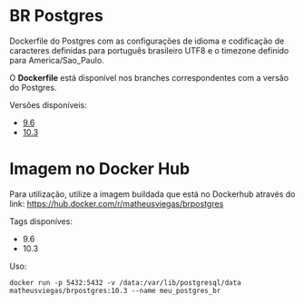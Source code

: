 # BR Postgres

Dockerfile do Postgres com as configurações de idioma e codificação de caracteres definidas para português brasileiro UTF8 e o timezone definido para America/Sao_Paulo.

O **Dockerfile** está disponível nos branches correspondentes com a versão do Postgres.

Versões disponíveis:

- [9.6](https://github.com/matheusviegas/brpostgres/tree/9.6)
- [10.3](https://github.com/matheusviegas/brpostgres/tree/10.3)

# Imagem no Docker Hub

Para utilização, utilize a imagem buildada que está no Dockerhub através do link: 
https://hub.docker.com/r/matheusviegas/brpostgres

Tags disponíves:
- 9.6
- 10.3

Uso:

`docker run -p 5432:5432 -v /data:/var/lib/postgresql/data matheusviegas/brpostgres:10.3 --name meu_postgres_br`
